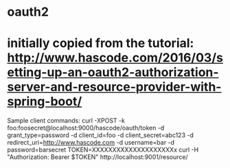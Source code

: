 # oauth2
# initially copied from the tutorial: http://www.hascode.com/2016/03/setting-up-an-oauth2-authorization-server-and-resource-provider-with-spring-boot/

Sample client commands:
curl -XPOST -k foo:foosecret@localhost:9000/hascode/oauth/token -d grant_type=password -d client_id=foo -d client_secret=abc123  -d redirect_uri=http://www.hascode.com -d username=bar -d password=barsecret
TOKEN=XXXXXXXXXXXXXXXXXXXXx
curl -H "Authorization: Bearer $TOKEN" http://localhost:9001/resource/